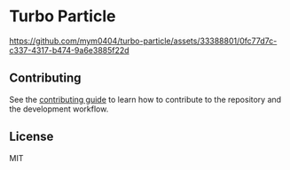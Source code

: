 # Turbo Particle



https://github.com/mym0404/turbo-particle/assets/33388801/0fc77d7c-c337-4317-b474-9a6e3885f22d




## Contributing

See the [contributing guide](CONTRIBUTING.md) to learn how to contribute to the repository and the development workflow.

## License

MIT
